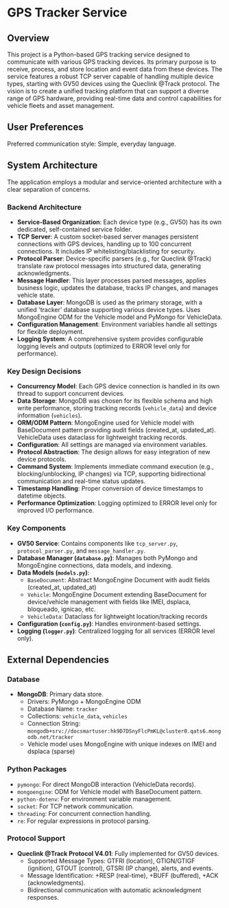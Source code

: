 # GPS Tracker Service

## Overview
This project is a Python-based GPS tracking service designed to communicate with various GPS tracking devices. Its primary purpose is to receive, process, and store location and event data from these devices. The service features a robust TCP server capable of handling multiple device types, starting with GV50 devices using the Queclink @Track protocol. The vision is to create a unified tracking platform that can support a diverse range of GPS hardware, providing real-time data and control capabilities for vehicle fleets and asset management.

## User Preferences
Preferred communication style: Simple, everyday language.

## System Architecture
The application employs a modular and service-oriented architecture with a clear separation of concerns.

### Backend Architecture
- **Service-Based Organization**: Each device type (e.g., GV50) has its own dedicated, self-contained service folder.
- **TCP Server**: A custom socket-based server manages persistent connections with GPS devices, handling up to 100 concurrent connections. It includes IP whitelisting/blacklisting for security.
- **Protocol Parser**: Device-specific parsers (e.g., for Queclink @Track) translate raw protocol messages into structured data, generating acknowledgments.
- **Message Handler**: This layer processes parsed messages, applies business logic, updates the database, tracks IP changes, and manages vehicle state.
- **Database Layer**: MongoDB is used as the primary storage, with a unified 'tracker' database supporting various device types. Uses MongoEngine ODM for the Vehicle model and PyMongo for VehicleData.
- **Configuration Management**: Environment variables handle all settings for flexible deployment.
- **Logging System**: A comprehensive system provides configurable logging levels and outputs (optimized to ERROR level only for performance).

### Key Design Decisions
- **Concurrency Model**: Each GPS device connection is handled in its own thread to support concurrent devices.
- **Data Storage**: MongoDB was chosen for its flexible schema and high write performance, storing tracking records (`vehicle_data`) and device information (`vehicles`).
- **ORM/ODM Pattern**: MongoEngine used for Vehicle model with BaseDocument pattern providing audit fields (created_at, updated_at). VehicleData uses dataclass for lightweight tracking records.
- **Configuration**: All settings are managed via environment variables.
- **Protocol Abstraction**: The design allows for easy integration of new device protocols.
- **Command System**: Implements immediate command execution (e.g., blocking/unblocking, IP changes) via TCP, supporting bidirectional communication and real-time status updates.
- **Timestamp Handling**: Proper conversion of device timestamps to datetime objects.
- **Performance Optimization**: Logging optimized to ERROR level only for improved I/O performance.

### Key Components
- **GV50 Service**: Contains components like `tcp_server.py`, `protocol_parser.py`, and `message_handler.py`.
- **Database Manager (`database.py`)**: Manages both PyMongo and MongoEngine connections, data models, and indexing.
- **Data Models (`models.py`)**: 
  - `BaseDocument`: Abstract MongoEngine Document with audit fields (created_at, updated_at)
  - `Vehicle`: MongoEngine Document extending BaseDocument for device/vehicle management with fields like IMEI, dsplaca, bloqueado, ignicao, etc.
  - `VehicleData`: Dataclass for lightweight location/tracking records
- **Configuration (`config.py`)**: Handles environment-based settings.
- **Logging (`logger.py`)**: Centralized logging for all services (ERROR level only).

## External Dependencies

### Database
- **MongoDB**: Primary data store.
  - Drivers: PyMongo + MongoEngine ODM
  - Database Name: `tracker`
  - Collections: `vehicle_data`, `vehicles`
  - Connection String: `mongodb+srv://docsmartuser:hk9D7DSnyFlcPmKL@cluster0.qats6.mongodb.net/tracker`
  - Vehicle model uses MongoEngine with unique indexes on IMEI and dsplaca (sparse)

### Python Packages
- `pymongo`: For direct MongoDB interaction (VehicleData records).
- `mongoengine`: ODM for Vehicle model with BaseDocument pattern.
- `python-dotenv`: For environment variable management.
- `socket`: For TCP network communication.
- `threading`: For concurrent connection handling.
- `re`: For regular expressions in protocol parsing.

### Protocol Support
- **Queclink @Track Protocol V4.01**: Fully implemented for GV50 devices.
  - Supported Message Types: GTFRI (location), GTIGN/GTIGF (ignition), GTOUT (control), GTSRI (IP change), alerts, and events.
  - Message Identification: +RESP (real-time), +BUFF (buffered), +ACK (acknowledgments).
  - Bidirectional communication with automatic acknowledgment responses.